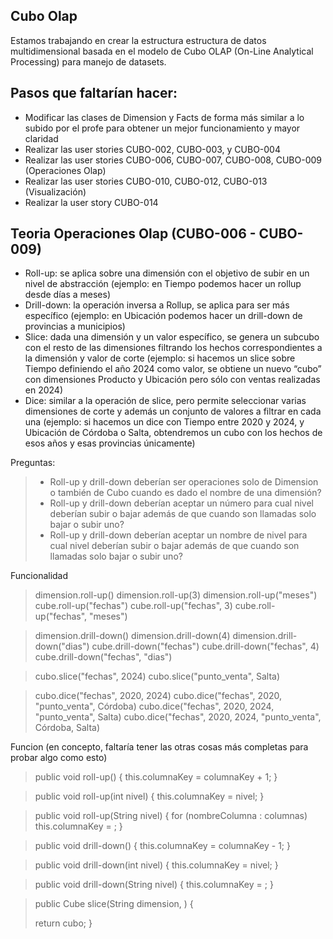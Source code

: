 ## Cubo Olap

Estamos trabajando en crear la estructura estructura de datos multidimensional basada en el modelo de Cubo OLAP (On-Line Analytical Processing) para manejo de datasets.


## Pasos que faltarían hacer:

- Modificar las clases de Dimension y Facts de forma más similar a lo subido por el profe para obtener un mejor funcionamiento y mayor claridad
- Realizar las user stories CUBO-002, CUBO-003, y CUBO-004
- Realizar las user stories CUBO-006, CUBO-007, CUBO-008, CUBO-009    (Operaciones Olap)
- Realizar las user stories CUBO-010, CUBO-012, CUBO-013              (Visualización)
- Realizar la user story CUBO-014


## Teoria Operaciones Olap (CUBO-006 - CUBO-009)

- Roll-up: se aplica sobre una dimensión con el objetivo de subir en un nivel de abstracción (ejemplo: en Tiempo podemos hacer un rollup desde días a meses)
- Drill-down: la operación inversa a Rollup, se aplica para ser más específico (ejemplo: en Ubicación podemos hacer un drill-down de provincias a municipios)
- Slice: dada una dimensión y un valor específico, se genera un subcubo con el resto de las dimensiones filtrando los hechos correspondientes a la dimensión y valor de corte (ejemplo: si hacemos un slice sobre Tiempo definiendo el año 2024 como valor, se obtiene un nuevo “cubo” con dimensiones Producto y Ubicación pero sólo con ventas realizadas en 2024)
- Dice: similar a la operación de slice, pero permite seleccionar varias dimensiones de corte y además un conjunto de valores a filtrar en cada una (ejemplo: si hacemos un dice con Tiempo entre 2020 y 2024, y Ubicación de Córdoba o Salta, obtendremos un cubo con los hechos de esos años y esas provincias únicamente)

Preguntas:
> + Roll-up y drill-down deberían ser operaciones solo de Dimension o también de Cubo cuando es dado el nombre de una dimensión?
> + Roll-up y drill-down deberían aceptar un número para cual nivel deberían subir o bajar además de que cuando son llamadas solo bajar o subir uno?
> + Roll-up y drill-down deberían aceptar un nombre de nivel para cual nivel deberían subir o bajar además de que cuando son llamadas solo bajar o subir uno?

Funcionalidad

> dimension.roll-up()
> dimension.roll-up(3)
> dimension.roll-up("meses")
> cube.roll-up("fechas")
> cube.roll-up("fechas", 3)
> cube.roll-up("fechas", "meses")

> dimension.drill-down()
> dimension.drill-down(4)
> dimension.drill-down("dias")
> cube.drill-down("fechas")
> cube.drill-down("fechas", 4)
> cube.drill-down("fechas", "dias")

> cubo.slice("fechas", 2024)
> cubo.slice("punto_venta", Salta)

> cubo.dice("fechas", 2020, 2024)
> cubo.dice("fechas", 2020, "punto_venta", Córdoba)
> cubo.dice("fechas", 2020, 2024, "punto_venta", Salta)
> cubo.dice("fechas", 2020, 2024, "punto_venta", Córdoba, Salta) 

Funcion (en concepto, faltaría tener las otras cosas más completas para probar algo como esto)

> public void roll-up() {
>	this.columnaKey = columnaKey + 1;
> }

> public void roll-up(int nivel) {
> 	this.columnaKey = nivel;
> }

> public void roll-up(String nivel) {
> 	for (nombreColumna : columnas)
> 	this.columnaKey = ;
> }


> public void drill-down() {
>	this.columnaKey = columnaKey - 1;
> }

> public void drill-down(int nivel) {
>	this.columnaKey = nivel;
> }

> public void drill-down(String nivel) {
> 	this.columnaKey = ;
> }


> public Cube slice(String dimension, ) {
>	
>	return cubo;
> }


